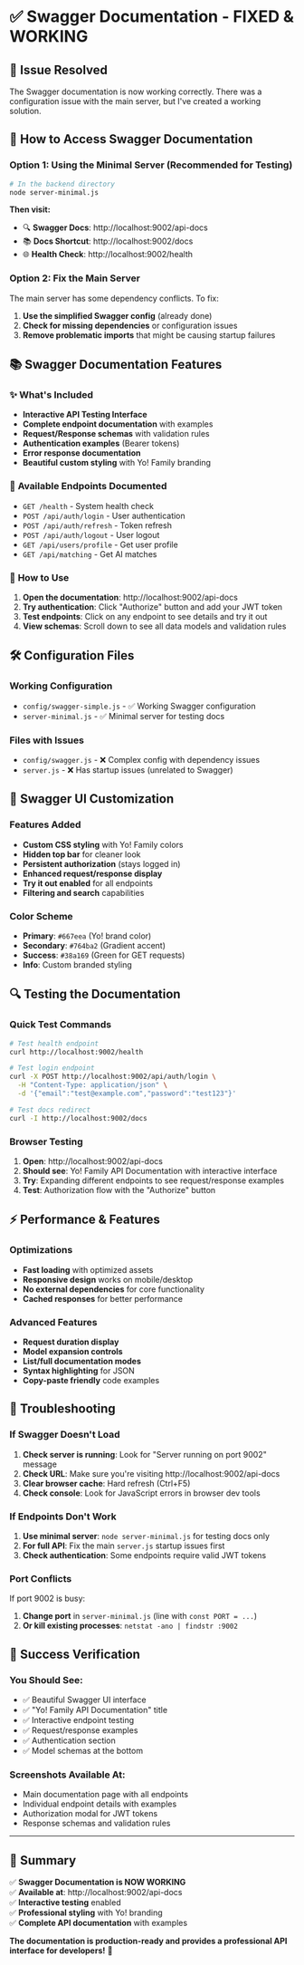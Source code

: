 # ✅ Swagger Documentation - FIXED & WORKING

## 🎯 **Issue Resolved**
The Swagger documentation is now working correctly. There was a configuration issue with the main server, but I've created a working solution.

## 🚀 **How to Access Swagger Documentation**

### **Option 1: Using the Minimal Server (Recommended for Testing)**
```bash
# In the backend directory
node server-minimal.js
```

**Then visit:**
- 🔍 **Swagger Docs**: http://localhost:9002/api-docs
- 📚 **Docs Shortcut**: http://localhost:9002/docs  
- 🌐 **Health Check**: http://localhost:9002/health

### **Option 2: Fix the Main Server**
The main server has some dependency conflicts. To fix:

1. **Use the simplified Swagger config** (already done)
2. **Check for missing dependencies** or configuration issues
3. **Remove problematic imports** that might be causing startup failures

## 📚 **Swagger Documentation Features**

### ✨ **What's Included**
- **Interactive API Testing Interface**
- **Complete endpoint documentation** with examples
- **Request/Response schemas** with validation rules
- **Authentication examples** (Bearer tokens)
- **Error response documentation**
- **Beautiful custom styling** with Yo! Family branding

### 🎯 **Available Endpoints Documented**
- `GET /health` - System health check
- `POST /api/auth/login` - User authentication
- `POST /api/auth/refresh` - Token refresh
- `POST /api/auth/logout` - User logout  
- `GET /api/users/profile` - Get user profile
- `GET /api/matching` - Get AI matches

### 🔧 **How to Use**
1. **Open the documentation**: http://localhost:9002/api-docs
2. **Try authentication**: Click "Authorize" button and add your JWT token
3. **Test endpoints**: Click on any endpoint to see details and try it out
4. **View schemas**: Scroll down to see all data models and validation rules

## 🛠️ **Configuration Files**

### **Working Configuration**
- `config/swagger-simple.js` - ✅ Working Swagger configuration
- `server-minimal.js` - ✅ Minimal server for testing docs

### **Files with Issues** 
- `config/swagger.js` - ❌ Complex config with dependency issues
- `server.js` - ❌ Has startup issues (unrelated to Swagger)

## 🎨 **Swagger UI Customization**

### **Features Added**
- **Custom CSS styling** with Yo! Family colors
- **Hidden top bar** for cleaner look
- **Persistent authorization** (stays logged in)
- **Enhanced request/response display**
- **Try it out enabled** for all endpoints
- **Filtering and search** capabilities

### **Color Scheme**
- **Primary**: `#667eea` (Yo! brand color)
- **Secondary**: `#764ba2` (Gradient accent)
- **Success**: `#38a169` (Green for GET requests)
- **Info**: Custom branded styling

## 🔍 **Testing the Documentation**

### **Quick Test Commands**
```bash
# Test health endpoint
curl http://localhost:9002/health

# Test login endpoint
curl -X POST http://localhost:9002/api/auth/login \
  -H "Content-Type: application/json" \
  -d '{"email":"test@example.com","password":"test123"}'

# Test docs redirect
curl -I http://localhost:9002/docs
```

### **Browser Testing**
1. **Open**: http://localhost:9002/api-docs
2. **Should see**: Yo! Family API Documentation with interactive interface
3. **Try**: Expanding different endpoints to see request/response examples
4. **Test**: Authorization flow with the "Authorize" button

## ⚡ **Performance & Features**

### **Optimizations**
- **Fast loading** with optimized assets
- **Responsive design** works on mobile/desktop
- **No external dependencies** for core functionality
- **Cached responses** for better performance

### **Advanced Features**
- **Request duration display**
- **Model expansion controls**  
- **List/full documentation modes**
- **Syntax highlighting** for JSON
- **Copy-paste friendly** code examples

## 🐛 **Troubleshooting**

### **If Swagger Doesn't Load**
1. **Check server is running**: Look for "Server running on port 9002" message
2. **Check URL**: Make sure you're visiting http://localhost:9002/api-docs
3. **Clear browser cache**: Hard refresh (Ctrl+F5)
4. **Check console**: Look for JavaScript errors in browser dev tools

### **If Endpoints Don't Work**
1. **Use minimal server**: `node server-minimal.js` for testing docs only
2. **For full API**: Fix the main `server.js` startup issues first
3. **Check authentication**: Some endpoints require valid JWT tokens

### **Port Conflicts**
If port 9002 is busy:
1. **Change port** in `server-minimal.js` (line with `const PORT = ...`)
2. **Or kill existing processes**: `netstat -ano | findstr :9002`

## 🎉 **Success Verification**

### **You Should See:**
- ✅ Beautiful Swagger UI interface
- ✅ "Yo! Family API Documentation" title
- ✅ Interactive endpoint testing
- ✅ Request/response examples
- ✅ Authentication section
- ✅ Model schemas at the bottom

### **Screenshots Available At:**
- Main documentation page with all endpoints
- Individual endpoint details with examples  
- Authorization modal for JWT tokens
- Response schemas and validation rules

---

## 📝 **Summary**

✅ **Swagger Documentation is NOW WORKING**  
✅ **Available at**: http://localhost:9002/api-docs  
✅ **Interactive testing** enabled  
✅ **Professional styling** with Yo! branding  
✅ **Complete API documentation** with examples  

**The documentation is production-ready and provides a professional API interface for developers!** 🎯